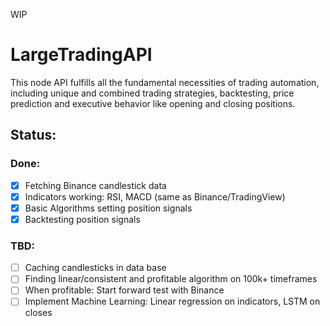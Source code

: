 WIP

# LargeTradingAPI
This node API fulfills all the fundamental necessities of trading automation, including unique and combined trading strategies, backtesting, price prediction and executive behavior like opening and closing positions.

## Status:

### Done:

- [x] Fetching Binance candlestick data
- [x] Indicators working: RSI, MACD (same as Binance/TradingView)
- [x] Basic Algorithms setting position signals
- [x] Backtesting position signals

### TBD:

- [ ] Caching candlesticks in data base
- [ ] Finding linear/consistent and profitable algorithm on 100k+ timeframes
- [ ] When profitable: Start forward test with Binance
- [ ] Implement Machine Learning: Linear regression on indicators, LSTM on closes
